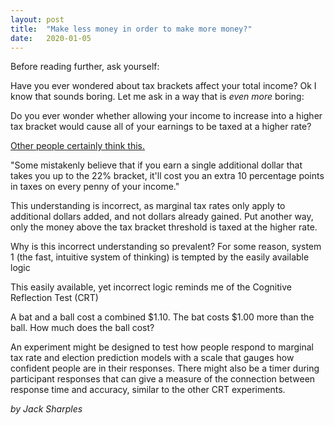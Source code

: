 ```yaml
---
layout: post
title:  "Make less money in order to make more money?"
date:   2020-01-05
---
```


Before reading further, ask yourself:

Have you ever wondered about tax brackets affect your total income? Ok I know that sounds boring. Let me ask in a way that is *even more* boring:

Do you ever wonder whether allowing your income to increase into a higher tax bracket would cause all of your earnings to be taxed at a higher rate?

[Other people certainly think this.](https://www.fool.com/taxes/2019/01/11/the-most-misunderstood-thing-about-income-taxes.aspx) 

"Some mistakenly believe that if you earn a single additional dollar that takes you up to the 22% bracket, it'll cost you an extra 10 percentage points in taxes on every penny of your income."

This understanding is incorrect, as marginal tax rates only apply to additional dollars added, and not dollars already gained. Put another way, only the money above the tax bracket threshold is taxed at the higher rate.



Why is this incorrect understanding so prevalent? For some reason, system 1 (the fast, intuitive system of thinking) is tempted by the easily available logic

This easily available, yet incorrect logic reminds me of the Cognitive Reflection Test (CRT)

A bat and a ball cost a combined $1.10. The bat costs $1.00 more than the ball. How much does the ball cost?




An experiment might be designed to test how people respond to marginal tax rate and election prediction models with a scale that gauges how confident people are in their responses. There might also be a timer during participant responses that can give a measure of the connection between response time and accuracy, similar to the other CRT experiments.


*by Jack Sharples*
